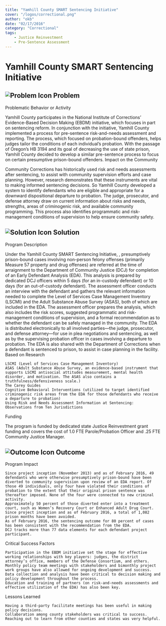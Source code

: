 ```yaml
---
title: "Yamhill County SMART Sentencing Initiative"
cover: "/logos/correctional.png"
author: "okb"
date: "02/17/2016"
category: "Correctional"
tags:
    - Justice Reinvestment
    - Pre-Sentence Assessment
---
```


# Yamhill County SMART Sentencing Initiative

## ![Problem Icon](https://github.com/google/material-design-icons/raw/master/alert/1x_web/ic_error_outline_black_48dp.png "Problem") Problem

Problematic Behavior or Activity

Yamhill County participates in the National Institute of Corrections’ Evidence-Based Decision Making (EBDM) initiative, which focuses in part on sentencing reform. In conjunction with the initiative, Yamhill County implemented a process for pre-­sentence risk-and-needs assessment and reporting. The process, which focused on probation­-bound offenders, helps judges tailor the conditions of each individual’s probation. With the passage of Oregon’s HB 3194 and its goal of decreasing the use of state prison, Yamhill County decided to develop a similar pre­-sentence process to focus on certain presumptive prison-bound offenders.
Impact on the Community

Community Corrections has historically used risk and needs assessments after sentencing, to assist with community supervision efforts and case planning. However, research demonstrates that these instruments are vital to making informed sentencing decisions. So Yamhill County developed a system to identify defendants who are eligible and appropriate for a downward dispositional departure to probation. The judge, prosecutor, and defense attorney draw on current information about risks and needs, strengths, areas of criminogenic risk, and available community programming. This process also identifies programmatic and risk-management conditions of supervision to help ensure community safety.

## ![Solution Icon](https://github.com/google/material-design-icons/raw/master/action/1x_web/ic_lightbulb_outline_black_48dp.png "Solution") Solution

Program Description

Under the Yamhill County SMART Sentencing Initiative, , presumptively prison-bound cases involving non-person felony offenses (primarily Measure 57 property and drug offenses) are referred at the time of arraignment to the Department of Community Justice (DCJ) for completion of an Early Defendant Analysis (EDA). This analysis is prepared by dedicated DCJ officers within 5 days (for an in-custody defendant) or 10 days (for an out-of-custody defendant). The assessment officer conducts an interview with the defendant and gathers the relevant information needed to complete the Level of Services Case Management Inventory (LSCMI) and the Adult Substance Abuse Survey (ASAS), both of which are included in the EDA. The assessment officer prepares the analysis, which also includes the risk scores, suggested programmatic and risk-management conditions of supervision, and a formal recommendation as to whether the defendant can be safely managed in the community. The EDA is distributed electronically to all involved parties—the judge, prosecutor, and defense attorney—for use in plea negotiations and sentencing, as well as by the supervising probation officer in cases involving a departure to probation. The EDA is also shared with the Department of Corrections when a defendant is sentenced to prison, to assist in case planning in the facility.
Based on Research

    LSCMI (Level of Services Case Management Inventory)
    ASAS (Adult Substance Abuse Survey, an evidence­-based instrument that supports LSCMI anti­social attitudes measurement, mental health disorder, and motivation. The ASAS also contains a truthfulness/defensiveness scale.)
    The Carey Guides
    Cognitive Behavioral Interventions (utilized to target identified criminogenic risk areas from the EDA for those defendants who receive a departure to probation)
    Using Risk and Needs Assessment Information at Sentencing: Observations from Ten Jurisdictions

Funding

The program is funded by dedicated state Justice Reinvestment grant funding and covers the cost of 1.0 FTE Parole/Probation Officer and .25 FTE Community Justice Manager.

## ![Outcome Icon](https://github.com/google/material-design-icons/raw/master/action/1x_web/ic_view_list_black_48dp.png "Outcome") Outcome

Program Impact

    Since project inception (November 2013) and as of February 2016, 49 defendants who were otherwise presumptively prison-bound have been diverted to community supervision upon review of an EDA report. Of those 49 individuals, only four have violated their conditions of probation to the extent that their original prison sentence was thereafter imposed. None of the four were connected to new criminal activity.
    Approximately 50 percent of those diverted enter into a treatment court, such as Women’s Recovery Court or Enhanced Adult Drug Court. Since project inception and as of February 2016, a total of 1,082 prison months have been avoided.
    As of February 2016, the sentencing outcome for 80 percent of cases has been consistent with the recommendation from the EDA.
    DCJ tracks more than 77 data elements for each defendant project participant.

Critical Success Factors

    Participation in the EBDM initiative set the stage for effective working relationships with key players: judges, the district attorney’s office, members of the Defense Consortium, and others. Monthly policy team meetings with stakeholders and bimonthly project work groups have also allowed for ongoing development and success.
    Data collection and analysis have been critical to decision making and policy development throughout the process.
    Education and training of partners (on risk-and-needs assessments and effective utilization of the EDA) has also been key.

Lessons Learned

    Having a third-party facilitate meetings has been useful in making policy decisions.
    Collaboration among county stakeholders was critical to success.
    Reaching out to learn from other counties and states was very helpful.
